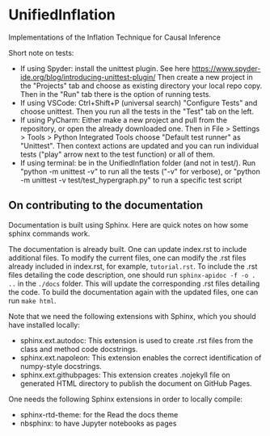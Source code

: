 # UnifiedInflation
Implementations of the Inflation Technique for Causal Inference

Short note on tests:
- If using Spyder: install the unittest plugin. See here https://www.spyder-ide.org/blog/introducing-unittest-plugin/ Then create a new project in the "Projects" tab and choose as existing directory your local repo copy. Then in the "Run" tab there is the option of running tests.
- If using VSCode: Ctrl+Shift+P (universal search) "Configure Tests" and choose unittest. Then you run all the tests in the "Test" tab on the left.
- If using PyCharm: Either make a new project and pull from the repository, or open the already downloaded one. Then in File > Settings > Tools > Python Integrated Tools choose "Default test runner" as "Unittest". Then context actions are updated and you can run individual tests ("play" arrow next to the test function) or all of them.
- If using terminal: be in the UnifiedInflation folder (and not in test/). Run "python -m unittest -v" to run all the tests ("-v" for verbose), or "python -m unittest -v test/test_hypergraph.py" to run a specific test script

## On contributing to the documentation

Documentation is built using Sphinx. Here are quick notes on how some sphinx commands work. 

The documentation is already built. One can update index.rst to include additional files. To modify the current files, one can modify the .rst files already included in index.rst, for example, `tutorial.rst`. To include the .rst files detailing the code description, one should run `sphinx-apidoc -f -o . ..` in the `./docs` folder. This will update the corresponding .rst files detailing the code. To build the documentation again with the updated files, one can run `make html`.

Note that we need the following extensions with Sphinx, which you should have installed locally:
 - sphinx.ext.autodoc: This extension is used to create .rst files from the class and method code docstrings.
 - sphinx.ext.napoleon: This extension enables the correct identification of numpy-style docstrings.
 - sphinx.ext.githubpages: This extension creates .nojekyll file on generated HTML directory to publish the document on GitHub Pages. 

 One needs the following Sphinx extensions in order to locally compile:
  - sphinx-rtd-theme: for the Read the docs theme
  - nbsphinx: to have Jupyter notebooks as pages